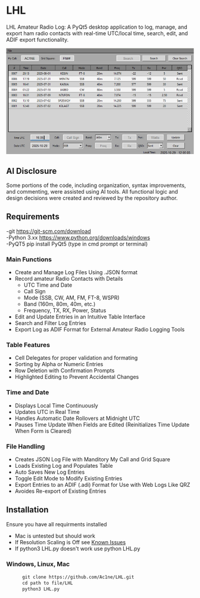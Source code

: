 # LHL
LHL Amateur Radio Log: A PyQt5 desktop application to log, manage, and export ham radio contacts with real-time UTC/local time, search, edit, and ADIF export functionality.

![LHL Screenshot](LHL.png)

## AI Disclosure
Some portions of the code, including organization, syntax improvements, and commenting, were assisted using AI tools. All functional logic and design decisions were created and reviewed by the repository author.

## Requirements
 
  -git             https://git-scm.com/download  
  -Python 3.xx     https://www.python.org/downloads/windows  
  -PyQT5           pip install PyQt5 (type in cmd prompt or terminal)
### Main Functions
  - Create and Manage Log Files Using .JSON format
  - Record amateur Radio Contacts with Details
      - UTC Time and Date
      - Call Sign
      - Mode (SSB, CW, AM, FM, FT-8, WSPR)
      - Band (160m, 80m, 40m, etc.)
      - Frequency, TX, RX, Power, Status
  - Edit and Update Entries in an Intuitive Table Interface
  - Search and Filter Log Entries
  - Export Log as ADIF Format for External Amateur Radio Logging Tools

### Table Features
  - Cell Delegates for proper validation and formating
  - Sorting by Alpha or Numeric Entries
  - Row Deletion with Confirmation Prompts
  - Highlighted Editing to Prevent Accidental Changes

### Time and Date
  - Displays Local Time Continuously
  - Updates UTC in Real Time
  - Handles Automatic Date Rollovers at Midnight UTC
  - Pauses Time Update When Fields are Edited (Reinitializes Time Update When Form is Cleared)

### File Handling
  - Creates JSON Log File with Manditory My Call and Grid Square
  - Loads Existing Log and Populates Table
  - Auto Saves New Log Entries
  - Toggle Edit Mode to Modify Existing Entries
  - Export Entries to an ADIF (.adi) Format for Use with Web Logs Like QRZ
  - Avoides Re-export of Existing Entries

## Installation
  Ensure you have all requirments installed  
   - Mac is untested but should work   
   - If Resolution Scaling is Off see [Known Issues](Known_Issues.md)
   - If python3 LHL.py doesn't work use python LHL.py

  ### Windows, Linux, Mac   
        
          git clone https://github.com/Ac1ne/LHL.git
          cd path to file/LHL
          python3 LHL.py     
          

  
